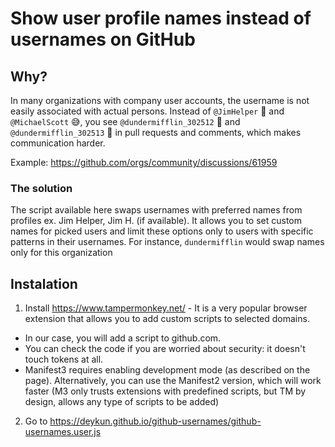 # Show user profile names instead of usernames on GitHub

## Why?

In many organizations with company user accounts, the username is not easily associated with actual persons. Instead of `@JimHelper` 🙂 and `@MichaelScott` 😅, you see `@dundermifflin_302512` 🤖 and `@dundermifflin_302513` 🤖 in pull requests and comments, which makes communication harder.

Example:
https://github.com/orgs/community/discussions/61959

### The solution

The script available here swaps usernames with preferred names from profiles ex. Jim Helper, Jim H. (if available). It allows you to set custom names for picked users and limit these options only to users with specific patterns in their usernames. For instance, `dundermifflin` would swap names only for this organization

## Instalation

1. Install https://www.tampermonkey.net/ - It is a very popular browser extension that allows you to add custom scripts to selected domains.
  - In our case, you will add a script to github.com.
  - You can check the code if you are worried about security: it doesn't touch tokens at all.
  - Manifest3 requires enabling development mode (as described on the page). Alternatively, you can use the Manifest2 version, which will work faster (M3 only trusts extensions with predefined scripts, but TM by design, allows any type of scripts to be added)
2. Go to https://deykun.github.io/github-usernames/github-usernames.user.js
